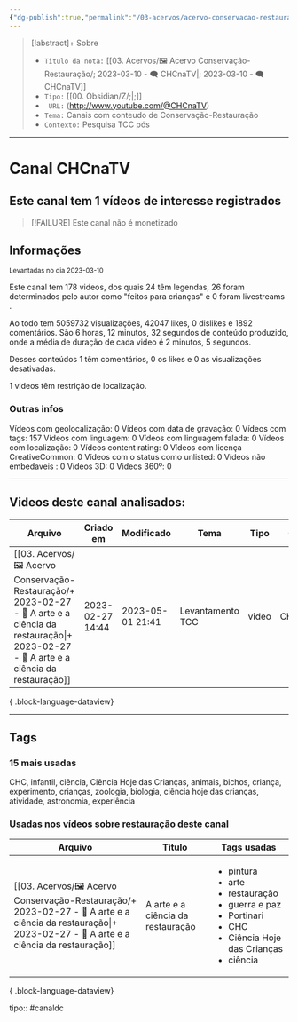 ```yaml
---
{"dg-publish":true,"permalink":"/03-acervos/acervo-conservacao-restauracao/2023-03-10-ch-cna-tv/","tags":["🖼️/🗨️"],"created":"2023-03-10T16:34:11.129-03:00","updated":"2023-05-01T21:22:13.153-03:00"}
---
```


>[!abstract]+ Sobre
>- `Titulo da nota:`  [[03. Acervos/🖼️ Acervo Conservação-Restauração/; 2023-03-10 - 🗨️ CHCnaTV\|; 2023-03-10 - 🗨️ CHCnaTV]]
>- `Tipo:`  [[00. Obsidian/Z/;\|;]]
>- ` URL:`  (http://www.youtube.com/@CHCnaTV)
>- `Tema:`  Canais com conteudo de Conservação-Restauração
>- ` Contexto: ` Pesquisa TCC pós
***

# Canal CHCnaTV
## Este canal tem 1 vídeos de interesse registrados
>[!FAILURE] Este canal não é monetizado
## Informações
<small> Levantadas no dia 2023-03-10 </small>


Este canal tem 178 videos, dos quais 24 têm legendas, 26 foram determinados pelo autor como "feitos para crianças" e 0 foram livestreams .

Ao todo tem 5059732 visualizações, 42047 likes, 0 dislikes e 1892 comentários.
São 6 horas, 12 minutos, 32 segundos de conteúdo produzido, onde a média de duração de cada video é 2 minutos, 5 segundos.

Desses conteúdos 1 têm comentários, 0 os likes e 0 as visualizações desativadas.

1 videos têm restrição de localização.

### Outras infos

Vídeos com geolocalização: 0
Vídeos com data de gravação: 0
Vídeos com tags: 157
Vídeos com linguagem: 0
Vídeos com linguagem falada: 0
Vídeos com localização: 0
Vídeos content rating: 0
Vídeos com licença CreativeCommon: 0
Vídeos com o status como unlisted: 0
Vídeos não embedaveis : 0
Vídeos 3D: 0
Videos 360º: 0

***
## Videos deste canal analisados:
| Arquivo                                                                                                                                                                | Criado em        | Modificado       | Tema             | Tipo  | Canal   |
| ---------------------------------------------------------------------------------------------------------------------------------------------------------------------- | ---------------- | ---------------- | ---------------- | ----- | ------- |
| [[03. Acervos/🖼️ Acervo Conservação-Restauração/+ 2023-02-27   -  🎥️ A arte e a ciência da restauração\|+ 2023-02-27   -  🎥️ A arte e a ciência da restauração]] | 2023-02-27 14:44 | 2023-05-01 21:41 | Levantamento TCC | video | CHCnaTV |

{ .block-language-dataview}
***

## Tags
### 15 mais usadas

CHC, infantil, ciência, Ciência Hoje das Crianças, animais, bichos, criança, experimento, crianças, zoologia, biologia, ciência hoje das crianças, atividade, astronomia, experiência

### Usadas nos vídeos sobre restauração deste canal
| Arquivo                                                                                                                                                                | Titulo                            | Tags usadas                                                                                                                                                     |
| ---------------------------------------------------------------------------------------------------------------------------------------------------------------------- | --------------------------------- | --------------------------------------------------------------------------------------------------------------------------------------------------------------- |
| [[03. Acervos/🖼️ Acervo Conservação-Restauração/+ 2023-02-27   -  🎥️ A arte e a ciência da restauração\|+ 2023-02-27   -  🎥️ A arte e a ciência da restauração]] | A arte e a ciência da restauração | <ul><li>pintura</li><li>arte</li><li>restauração</li><li>guerra e paz</li><li>Portinari</li><li>CHC</li><li>Ciência Hoje das Crianças</li><li>ciência</li></ul> |

{ .block-language-dataview}



tipo:: #canaldc